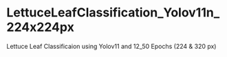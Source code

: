 # LettuceLeafClassification_Yolov11n_224x224px
Lettuce Leaf Classificaion using Yolov11 and 12_50 Epochs  (224 & 320 px) 
